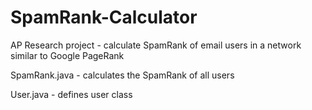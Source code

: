 # SpamRank-Calculator
AP Research project - calculate SpamRank of email users in a network similar to Google PageRank

SpamRank.java - calculates the SpamRank of all users

User.java - defines user class 
